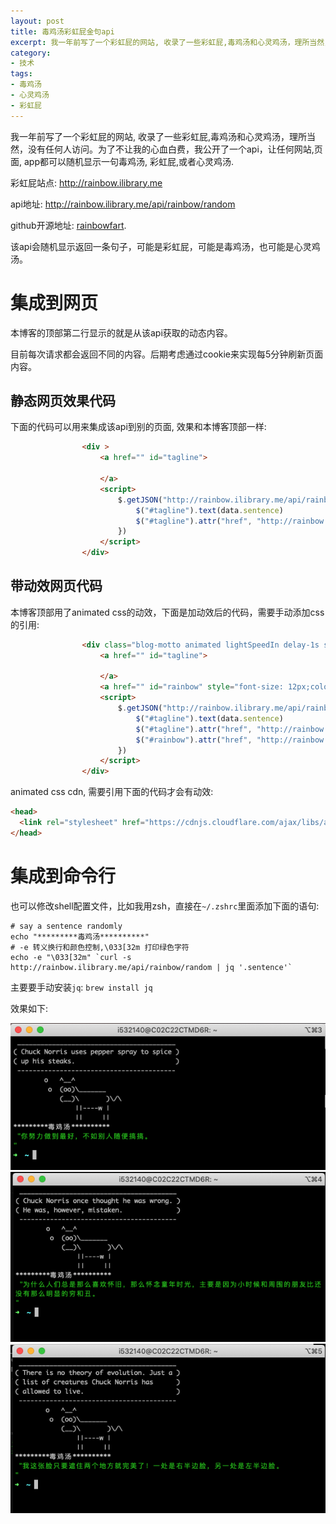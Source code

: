 ```yaml
---
layout: post
title: 毒鸡汤彩虹屁金句api
excerpt: 我一年前写了一个彩虹屁的网站, 收录了一些彩虹屁,毒鸡汤和心灵鸡汤，理所当然，没有任何人访问。为了不让我的心血白费，我公开了一个api，让任何网站,页面, app都可以随机显示一句毒鸡汤, 彩虹屁,或者心灵鸡汤.
category:
- 技术
tags:
- 毒鸡汤
- 心灵鸡汤
- 彩虹屁
---
```

我一年前写了一个彩虹屁的网站, 收录了一些彩虹屁,毒鸡汤和心灵鸡汤，理所当然，没有任何人访问。为了不让我的心血白费，我公开了一个api，让任何网站,页面, app都可以随机显示一句毒鸡汤, 彩虹屁,或者心灵鸡汤.

彩虹屁站点: http://rainbow.ilibrary.me

api地址: http://rainbow.ilibrary.me/api/rainbow/random

github开源地址: [rainbowfart](https://github.com/younthu/rainbowfart).

该api会随机显示返回一条句子，可能是彩虹屁，可能是毒鸡汤，也可能是心灵鸡汤。


# 集成到网页

本博客的顶部第二行显示的就是从该api获取的动态内容。

目前每次请求都会返回不同的内容。后期考虑通过cookie来实现每5分钟刷新页面内容。


## 静态网页效果代码
下面的代码可以用来集成该api到别的页面, 效果和本博客顶部一样:

~~~html
				<div >
					<a href="" id="tagline">
						
					</a>
					<script>
						$.getJSON("http://rainbow.ilibrary.me/api/rainbow/random", function(data,status){
							$("#tagline").text(data.sentence)
							$("#tagline").attr("href", "http://rainbow.ilibrary.me/rainbows/" + data.id)
						})
					</script>
				</div>
~~~

## 带动效网页代码

本博客顶部用了animated css的动效，下面是加动效后的代码，需要手动添加css的引用:

~~~html
				<div class="blog-motto animated lightSpeedIn delay-1s slower" >
					<a href="" id="tagline">
						
					</a>
					<a href="" id="rainbow" style="font-size: 12px;color:cyan">-- 彩虹屁提供</a>
					<script>
						$.getJSON("http://rainbow.ilibrary.me/api/rainbow/random", function(data,status){
							$("#tagline").text(data.sentence)
							$("#tagline").attr("href", "http://rainbow.ilibrary.me/rainbows/" + data.id)
							$("#rainbow").attr("href", "http://rainbow.ilibrary.me/rainbows/" + data.id)
						})
					</script>
				</div>
~~~

animated css cdn, 需要引用下面的代码才会有动效:

~~~html
<head>
  <link rel="stylesheet" href="https://cdnjs.cloudflare.com/ajax/libs/animate.css/3.7.2/animate.min.css">
</head>
~~~

# 集成到命令行

也可以修改shell配置文件，比如我用zsh，直接在`~/.zshrc`里面添加下面的语句:

~~~shell
# say a sentence randomly
echo "*********毒鸡汤**********"
# -e 转义换行和颜色控制,\033[32m 打印绿色字符
echo -e "\033[32m" `curl -s http://rainbow.ilibrary.me/api/rainbow/random | jq '.sentence'`
~~~

主要要手动安装`jq`: `brew install jq`

效果如下:

![s1](/assets/img/rainbowapi/s1.png)
![s2](/assets/img/rainbowapi/s2.png)
![s3](/assets/img/rainbowapi/s3.png)
